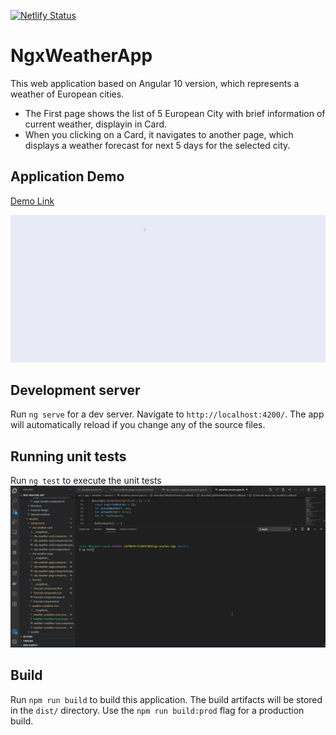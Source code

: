 [![Netlify Status](https://api.netlify.com/api/v1/badges/26a2582b-e052-44bd-bb21-1a50817d025c/deploy-status)](https://app.netlify.com/sites/ngx-weather/deploys)
# NgxWeatherApp

This web application based on Angular 10 version, which represents a weather of European cities.
- The First page shows the list of 5 European City with brief information of current weather, displayin in Card.
- When you clicking on a Card, it navigates to another page, which displays a weather forecast for next 5 days for the selected city.

## Application Demo
[Demo Link](https://ngx-weather.netlify.app/)

![Weather Application Demo](./weather-demo.gif)
## Development server

Run `ng serve` for a dev server. Navigate to `http://localhost:4200/`. The app will automatically reload if you change any of the source files.

## Running unit tests

Run `ng test` to execute the unit tests 
![Running Test Case with Coverage](./weather-test-case-run.gif)

## Build

Run `npm run build` to build this application. The build artifacts will be stored in the `dist/` directory. Use the `npm run build:prod` flag for a production build.
